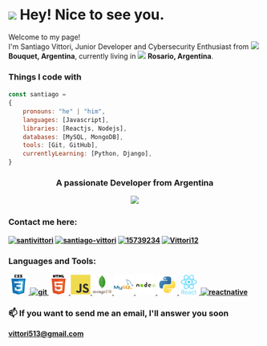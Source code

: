 <h1><img src="https://emojis.slackmojis.com/emojis/images/1531849430/4246/blob-sunglasses.gif?1531849430" width="30"/> Hey! Nice to see you.</h1>


<p>Welcome to my page! </br> I'm Santiago Vittori, Junior Developer and Cybersecurity Enthusiast from <img src="https://image.flaticon.com/icons/png/512/3909/3909430.png" width="13"/> <b>Bouquet, Argentina</b>, currently living in <img src="https://image.flaticon.com/icons/png/512/595/595562.png" width="15"/> <b>Rosario, Argentina</b>. </p>
<h3>Things I code with</h3>

```js
const santiago = 
{
    pronouns: "he" | "him",
    languages: [Javascript],
    libraries: [Reactjs, Nodejs],
    databases: [MySQL, MongoDB],
    tools: [Git, GitHub],
    currentlyLearning: [Python, Django],
}
```
   
<h3 align="center"><b>A passionate Developer from Argentina<b></h3> 
  
  
<div align="center"> <img src="https://user-images.githubusercontent.com/62179159/127392256-63ac7f96-5bdb-4f7d-b33c-56f848f983b2.png"/> </div>

  
<h3 align="left">Contact me here:</h3>
<p align="left">
<a href="https://twitter.com/santivittori" target="blank"><img align="center" src="https://raw.githubusercontent.com/rahuldkjain/github-profile-readme-generator/master/src/images/icons/Social/twitter.svg" alt="santivittori" height="30" width="40" /></a>
<a href="https://linkedin.com/in/santiago-vittori" target="blank"><img align="center" src="https://raw.githubusercontent.com/rahuldkjain/github-profile-readme-generator/master/src/images/icons/Social/linked-in-alt.svg" alt="santiago-vittori" height="30" width="40" /></a>
<a href="https://stackoverflow.com/users/15739234" target="blank"><img align="center" src="https://raw.githubusercontent.com/rahuldkjain/github-profile-readme-generator/master/src/images/icons/Social/stack-overflow.svg" alt="15739234" height="30" width="40" /></a>
<a href="https://github.com/Vittori12" target="blank"><img align="center" src="https://raw.githubusercontent.com/rahuldkjain/github-profile-readme-generator/master/src/images/icons/Social/github.svg" alt="Vittori12" height="30" width="40" /></a>
</p>

<h3 align="left">Languages and Tools:</h3>
<p align="left"> <a href="https://www.w3schools.com/css/" target="_blank"> <img src="https://raw.githubusercontent.com/devicons/devicon/master/icons/css3/css3-original-wordmark.svg" alt="css3" width="40" height="40"/> </a> <a href="https://git-scm.com/" target="_blank"> <img src="https://www.vectorlogo.zone/logos/git-scm/git-scm-icon.svg" alt="git" width="40" height="40"/> </a> <a href="https://www.w3.org/html/" target="_blank"> <img src="https://raw.githubusercontent.com/devicons/devicon/master/icons/html5/html5-original-wordmark.svg" alt="html5" width="40" height="40"/> </a> <a href="https://developer.mozilla.org/en-US/docs/Web/JavaScript" target="_blank"> <img src="https://raw.githubusercontent.com/devicons/devicon/master/icons/javascript/javascript-original.svg" alt="javascript" width="40" height="40"/> </a> <a href="https://www.mongodb.com/" target="_blank"> <img src="https://raw.githubusercontent.com/devicons/devicon/master/icons/mongodb/mongodb-original-wordmark.svg" alt="mongodb" width="40" height="40"/> </a> <a href="https://www.mysql.com/" target="_blank"> <img src="https://raw.githubusercontent.com/devicons/devicon/master/icons/mysql/mysql-original-wordmark.svg" alt="mysql" width="40" height="40"/> </a> <a href="https://nodejs.org" target="_blank"> <img src="https://raw.githubusercontent.com/devicons/devicon/master/icons/nodejs/nodejs-original-wordmark.svg" alt="nodejs" width="40" height="40"/> </a> <a href="https://www.python.org" target="_blank"> <img src="https://raw.githubusercontent.com/devicons/devicon/master/icons/python/python-original.svg" alt="python" width="40" height="40"/> </a> <a href="https://reactjs.org/" target="_blank"> <img src="https://raw.githubusercontent.com/devicons/devicon/master/icons/react/react-original-wordmark.svg" alt="react" width="40" height="40"/> </a> <a href="https://reactnative.dev/" target="_blank"> <img src="https://reactnative.dev/img/header_logo.svg" alt="reactnative" width="40" height="40"/> </a> </p>   
   
### **📫 If you want to send me an email, I'll answer you soon**
  vittori513@gmail.com
